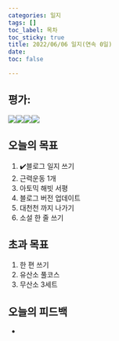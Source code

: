 ```yaml
---
categories: 일지
tags: []
toc_label: 목차
toc_sticky: true
title: 2022/06/06 일지(연속 0일)
date: 
toc: false

---
```

## 평가:

![](/blog/assets/images/s_rank.webp)![](/blog/assets/images/a_rank.webp)![](/blog/assets/images/b_rank.webp)![](/blog/assets/images/c_rank.webp)

## 오늘의 목표

1. :heavy_check_mark:블로그 일지 쓰기
2. 근력운동 1개
3. 아토믹 해빗 서평
4. 블로그 버전 업데이트
5. 대천천 까지 나가기
6. 소설 한 줄 쓰기

## 초과 목표

1. 한 편 쓰기
2. 유산소 풀코스
3. 무산소 3세트

## 오늘의 피드백

* 
